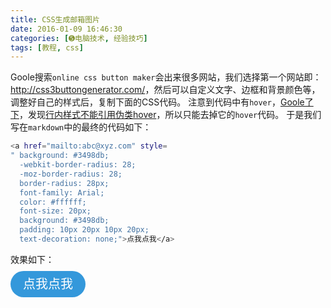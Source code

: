 ```yaml
---
title: CSS生成邮箱图片
date: 2016-01-09 16:46:30
categories: [➎电脑技术, 经验技巧]
tags: [教程, css]
---
```


Goole搜索`online css button maker`会出来很多网站，我们选择第一个网站即：<http://css3buttongenerator.com/>，然后可以自定义文字、边框和背景颜色等，调整好自己的样式后，复制下面的CSS代码。
注意到代码中有`hover`，[Goole了下][1]，发现[行内样式不能引用伪类hover][2]，所以只能去掉它的`hover`代码。
于是我们写在`markdown`中的最终的代码如下：
``` bash
<a href="mailto:abc@xyz.com" style=
" background: #3498db;
  -webkit-border-radius: 28;
  -moz-border-radius: 28;
  border-radius: 28px;
  font-family: Arial;
  color: #ffffff;
  font-size: 20px;
  background: #3498db;
  padding: 10px 20px 10px 20px;
  text-decoration: none;">点我点我</a>
```
效果如下：

<a href="mailto:abc@xyz.com" style=
" background: #3498db;
  -webkit-border-radius: 28;
  -moz-border-radius: 28;
  border-radius: 28px;
  font-family: Arial;
  color: #ffffff;
  font-size: 20px;
  background: #3498db;
  padding: 10px 20px 10px 20px;
  text-decoration: none;">点我点我</a>

  [1]: https://www.google.com/#newwindow=1&q=hover+inline+css
  [2]: http://stackoverflow.com/questions/1033156/how-to-write-ahover-in-inline-css